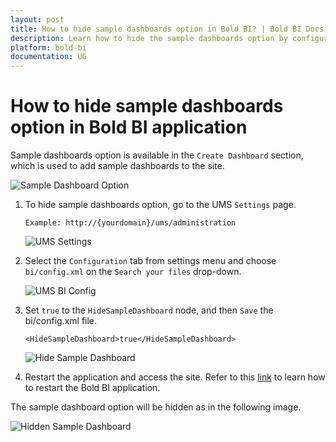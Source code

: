```yaml
---
layout: post
title: How to hide sample dashboards option in Bold BI? | Bold BI Docs
description: Learn how to hide the sample dashboards option by configuring a node on the BI configuration file in the Bold BI application.
platform: bold-bi
documentation: UG
---
```

# How to hide sample dashboards option in Bold BI application

Sample dashboards option is available in the `Create Dashboard` section, which is used to add sample dashboards to the site.

![Sample Dashboard Option](/bold-bi-docs/static/assets/embedded/faq/images/sample-dashboard-option.png)

1. To hide sample dashboards option, go to the UMS `Settings` page.

    `Example: http://{yourdomain}/ums/administration`

    ![UMS Settings](/bold-bi-docs/static/assets/embedded/faq/images/ums-settings.png)

2. Select the `Configuration` tab from settings menu and choose `bi/config.xml` on the `Search your files` drop-down.

    ![UMS BI Config](/bold-bi-docs/static/assets/embedded/faq/images/ums-bi-config.png)

3. Set `true` to the `HideSampleDashboard` node, and then `Save` the bi/config.xml file.

    `<HideSampleDashboard>true</HideSampleDashboard>`

    ![Hide Sample Dashboard](/bold-bi-docs/static/assets/embedded/faq/images/hide-sample-dashboard.png)

4. Restart the application and access the site. Refer to this [link](/embedded-bi/faq/how-to-restart-the-bold-bi-embedded-application/) to learn how to restart the Bold BI application.

The sample dashboard option will be hidden as in the following image.

![Hidden Sample Dashboard](/bold-bi-docs/static/assets/embedded/faq/images/hidden-sample-dashboard.png)